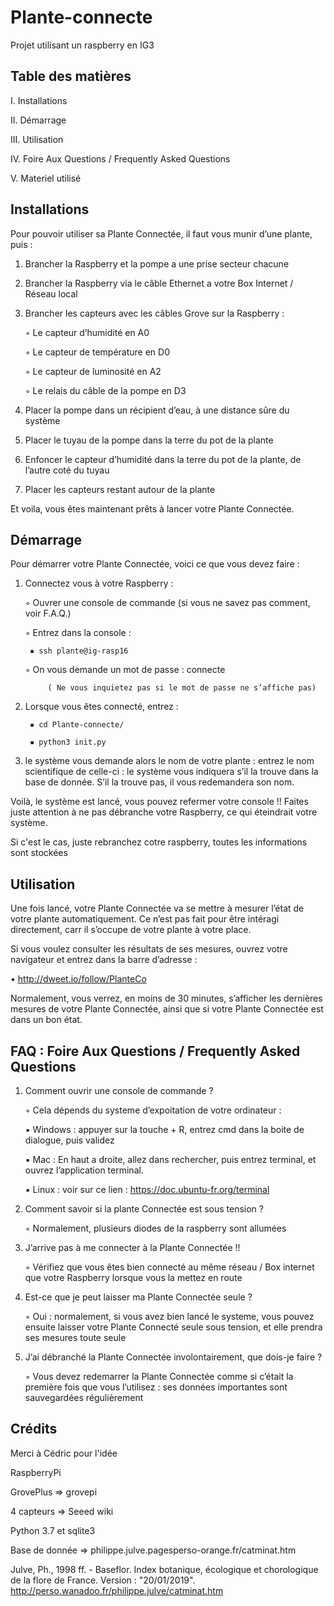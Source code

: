 # Plante-connecte

Projet utilisant un raspberry en IG3

## Table des matières

   I. Installations	
   
   II. Démarrage 	
   
   III. Utilisation 	
   
   IV. Foire Aux Questions / Frequently Asked Questions 
   
   V. Materiel utilisé

## Installations

Pour pouvoir utiliser sa Plante Connectée, il faut vous munir d’une plante, puis :


   1) Brancher la Raspberry et la pompe a une prise secteur chacune
    
   2) Brancher la Raspberry via le câble Ethernet a votre Box Internet / Réseau local
    
   3) Brancher les capteurs avec les câbles Grove sur la Raspberry :
   
       ◦ Le capteur d’humidité en A0
       
       ◦ Le capteur de température en D0
       
       ◦ Le capteur de luminosité en A2
       
       ◦ Le relais du câble de la pompe en D3
       
   4) Placer la pompe dans un récipient d’eau, à une distance sûre du système
   
   5) Placer le tuyau de la pompe dans la terre du pot de la plante
   
   6) Enfoncer le capteur d’humidité dans la terre du pot de la plante, de l’autre coté du tuyau
   
   7) Placer les capteurs restant autour de la plante

Et voila, vous êtes maintenant prêts à lancer votre Plante Connectée.
       
## Démarrage 

Pour démarrer votre Plante Connectée, voici ce que vous devez faire :


   1) Connectez vous à votre Raspberry :
   
       ◦ Ouvrer une console de commande (si vous ne savez pas comment, voir F.A.Q.)
       
       ◦ Entrez dans la console :
       
           ▪ ssh plante@ig-rasp16
           
       ◦ On vous demande un mot de passe : connecte 
       
               ( Ne vous inquietez pas si le mot de passe ne s’affiche pas) 
               
   2) Lorsque vous êtes connecté, entrez :
   
           ▪ cd Plante-connecte/
           
           ▪ python3 init.py
             
   3) le système vous demande alors le nom de votre plante : entrez le nom scientifique de celle-ci : le système vous indiquera s’il la trouve dans la base de donnée. S’il la trouve pas, il vous redemandera son nom.

Voilà, le système est lancé, vous pouvez refermer votre console !! Faites juste attention à ne pas débranche votre Raspberry, ce qui éteindrait votre système.

Si c'est le cas, juste rebranchez cotre raspberry, toutes les informations sont stockées

## Utilisation 

Une fois lancé, votre Plante Connectée va se mettre à mesurer l’état de votre plante automatiquement. Ce n’est pas fait pour être intéragi directement, carr il s’occupe de votre plante à votre place.

Si vous voulez consulter les résultats de ses mesures, ouvrez votre navigateur et entrez dans la barre d’adresse :

   • http://dweet.io/follow/PlanteCo
    
Normalement, vous verrez, en moins de 30 minutes, s’afficher les dernières mesures de votre Plante Connectée, ainsi que si votre Plante Connectée est dans un bon état.

## FAQ : Foire Aux Questions / Frequently Asked Questions 


   1. Comment ouvrir une console de commande ?
   
       ◦ Cela dépends du systeme d’expoitation de votre ordinateur :
       
         ▪ Windows : appuyer sur la touche + R, entrez cmd dans la boite de dialogue, puis validez
          
         ▪ Mac : En haut a droite, allez dans rechercher, puis entrez terminal, et ouvrez l’application terminal.
            
         ▪ Linux : voir sur ce lien : https://doc.ubuntu-fr.org/terminal
            
   2. Comment savoir si la plante Connectée est sous tension ?
   
       ◦ Normalement, plusieurs diodes de la raspberry sont allumées
        
   3. J’arrive pas à me connecter à la Plante Connectée !!
   
       ◦ Vérifiez que vous êtes bien connecté au même réseau / Box internet que votre Raspberry lorsque vous la mettez en route
        
   4. Est-ce que je peut laisser ma Plante Connectée seule ?
   
       ◦ Oui : normalement, si vous avez bien lancé le systeme, vous pouvez ensuite laisser votre Plante Connecté seule sous tension, et elle prendra ses mesures toute seule
        
   5. J’ai débranché la Plante Connectée involontairement, que dois-je faire ?
   
       ◦ Vous devez redemarrer la Plante Connectée comme si c’était la première fois que vous l’utilisez : ses données importantes sont sauvegardées régulièrement
        
## Crédits

Merci à Cédric pour l'idée

RaspberryPi

GrovePlus => grovepi

4 capteurs => Seeed wiki

Python 3.7 et sqlite3

Base de donnée => philippe.julve.pagesperso-orange.fr/catminat.htm

Julve, Ph., 1998 ff. - Baseflor. Index botanique, écologique et chorologique de la flore de France. Version : "20/01/2019". http://perso.wanadoo.fr/philippe.julve/catminat.htm
